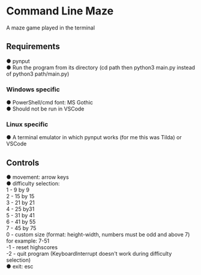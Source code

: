 # Command Line Maze
A maze game played in the terminal

## Requirements
 ● pynput<br/>
 ● Run the program from its directory (cd path then python3 main.py instead of python3 path/main.py)
 
### Windows specific
 ● PowerShell/cmd font: MS Gothic<br/>
 ● Should not be run in VSCode
 
### Linux specific
 ● A terminal emulator in which pynput works (for me this was Tilda) or VSCode

## Controls
 ● movement: arrow keys<br/>
 ● difficulty selection:<br/>
    1  - 9 by 9<br/>
    2  - 15 by 15<br/>
    3  - 21 by 21<br/>
    4  - 25 by31<br/>
    5  - 31 by 41<br/>
    6  - 41 by 55<br/>
    7  - 45 by 75<br/>
    0  - custom size (format: height-width, numbers must be odd and above 7) for example: 7-51<br/>
   -1 - reset highscores<br/>
   -2 - quit program (KeyboardInterrupt doesn't work during difficulty selection)<br/>
 ● exit: esc<br/>
